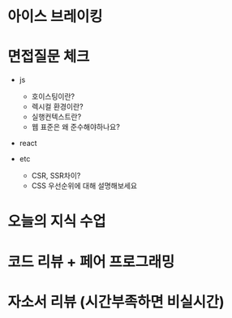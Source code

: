 # 아이스 브레이킹

# 면접질문 체크

- js

  - 호이스팅이란?
  - 렉시컬 환경이란?
  - 실행컨텍스트란?
  - 웹 표준은 왜 준수해야하나요?

- react

- etc
  - CSR, SSR차이?
  - CSS 우선순위에 대해 설명해보세요

# 오늘의 지식 수업

# 코드 리뷰 + 페어 프로그래밍

# 자소서 리뷰 (시간부족하면 비실시간)
